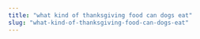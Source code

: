 ```yaml
---
title: "what kind of thanksgiving food can dogs eat"
slug: "what-kind-of-thanksgiving-food-can-dogs-eat"
---
```



